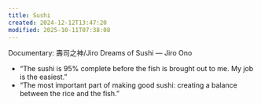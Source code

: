 ```yaml
---
title: Sushi
created: 2024-12-12T13:47:20
modified: 2025-10-11T07:38:08
---
```


Documentary: 壽司之神/Jiro Dreams of Sushi — Jiro Ono

* “The sushi is 95% complete before the fish is brought out to me. My job is the easiest.”
* “The most important part of making good sushi: creating a balance between the rice and the fish.”
